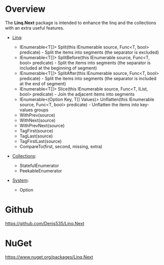 ﻿# Overview

The **Linq.Next** package is intended to enhance the linq and the collections with an extra useful features.

- [Linq](https://github.com/Denis535/Linq.Next/blob/master/Linq.Next/System.Linq/LinqNext.cs):
  - IEnumerable<T[]> Split<T>(this IEnumerable<T> source, Func<T, bool> predicate) - Split the items into segments (the separator is excluded)
  - IEnumerable<T[]> SplitBefore<T>(this IEnumerable<T> source, Func<T, bool> predicate) - Split the items into segments (the separator is included at the beginning of segment)
  - IEnumerable<T[]> SplitAfter<T>(this IEnumerable<T> source, Func<T, bool> predicate) - Split the items into segments (the separator is included at the end of segment)
  - IEnumerable<T[]> Slice<T>(this IEnumerable<T> source, Func<T, IList<T>, bool> predicate) - Join the adjacent items into segments
  - IEnumerable<(Option<T> Key, T[] Values)> Unflatten<T>(this IEnumerable<T> source, Func<T, bool> predicate) - Unflatten the items into key-values groups
  - WithPrev(source)
  - WithNext(source)
  - WithPrevNext(source)
  - TagFirst(source)
  - TagLast(source)
  - TagFirstLast(source)
  - CompareTo(first, second, missing, extra)

- [Collections](https://github.com/Denis535/Linq.Next/tree/master/Linq.Next/System.Collections.Generic):
  - StatefulEnumerator
  - PeekableEnumerator

- [System](https://github.com/Denis535/Linq.Next/tree/master/Linq.Next/System):
  - Option

# Github
https://github.com/Denis535/Linq.Next

# NuGet
https://www.nuget.org/packages/Linq.Next